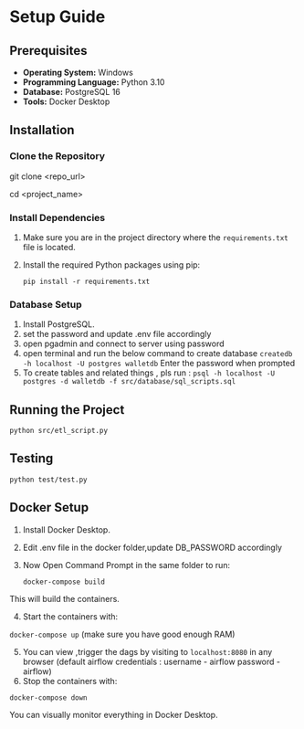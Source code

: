 # Setup Guide

## Prerequisites

- **Operating System:** Windows
- **Programming Language:** Python 3.10
- **Database:** PostgreSQL 16
- **Tools:** Docker Desktop

## Installation

### Clone the Repository


git clone <repo_url>

cd <project_name>

### Install Dependencies

1. Make sure you are in the project directory where the `requirements.txt` file is located.

2. Install the required Python packages using pip:


   `pip install -r requirements.txt`


### Database Setup

1. Install PostgreSQL.
2. set the password and update .env file accordingly
3. open pgadmin and connect to server using password
4. open terminal and run the below command to create database
`createdb -h localhost -U postgres walletdb`
Enter the password when prompted
6. To create tables and related things , pls run :
   `psql -h localhost -U postgres -d walletdb -f src/database/sql_scripts.sql`

## Running the Project

`python src/etl_script.py`


## Testing

`python test/test.py`


## Docker Setup

1. Install Docker Desktop.
2. Edit .env file in the docker folder,update DB_PASSWORD accordingly
4. Now Open Command Prompt in the same folder to run:

   `docker-compose build`

This will build the containers.

4. Start the containers with:

`docker-compose up`
(make sure you have good enough RAM)

5. You can view ,trigger the dags by visiting to `localhost:8080` in any browser
   (default airflow credentials :
   username -  airflow
   password - airflow)
7. Stop the containers with:

`docker-compose down`

You can visually monitor everything in Docker Desktop.





